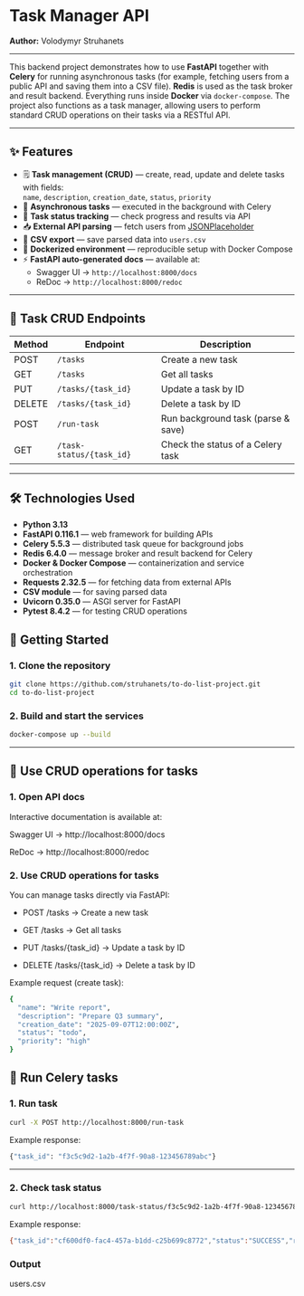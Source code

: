 # Task Manager API
**Author:** Volodymyr Struhanets

---

This backend project demonstrates how to use **FastAPI** together with **Celery** for running asynchronous tasks (for example, fetching users from a public API and saving them into a CSV file). **Redis** is used as the task broker and result backend. Everything runs inside **Docker** via `docker-compose`. The project also functions as a task manager, allowing users to perform standard CRUD operations on their tasks via a RESTful API.

---

## ✨ Features
- 🗒️ **Task management (CRUD)** — create, read, update and delete tasks with fields:  
  `name`, `description`, `creation_date`, `status`, `priority`
- 🚀 **Asynchronous tasks** — executed in the background with Celery  
- 🔄 **Task status tracking** — check progress and results via API  
- 📥 **External API parsing** — fetch users from [JSONPlaceholder](https://jsonplaceholder.typicode.com/users)  
- 📝 **CSV export** — save parsed data into `users.csv`  
- 🐳 **Dockerized environment** — reproducible setup with Docker Compose  
- ⚡ **FastAPI auto-generated docs** — available at:
  - Swagger UI → `http://localhost:8000/docs`  
  - ReDoc → `http://localhost:8000/redoc`

---

## 📌 Task CRUD Endpoints

| Method | Endpoint              | Description          |
|--------|-----------------------|----------------------|
| POST   | `/tasks`              | Create a new task    |
| GET    | `/tasks`              | Get all tasks        |
| PUT    | `/tasks/{task_id}`    | Update a task by ID  |
| DELETE | `/tasks/{task_id}`    | Delete a task by ID  |
| POST   | `/run-task`           | Run background task (parse & save)  |
| GET    | `/task-status/{task_id}`    | Check the status of a Celery task   |

---

## 🛠️ Technologies Used

- **Python 3.13**
- **FastAPI 0.116.1** — web framework for building APIs
- **Celery 5.5.3** — distributed task queue for background jobs
- **Redis 6.4.0** — message broker and result backend for Celery
- **Docker & Docker Compose** — containerization and service orchestration
- **Requests 2.32.5** — for fetching data from external APIs
- **CSV module** — for saving parsed data
- **Uvicorn 0.35.0** — ASGI server for FastAPI
- **Pytest 8.4.2** — for testing CRUD operations


## 🚀 Getting Started

### 1. Clone the repository
```bash
git clone https://github.com/struhanets/to-do-list-project.git
cd to-do-list-project
```
### 2. Build and start the services
```bash
docker-compose up --build
```
---
## 📌 Use CRUD operations for tasks

### 1. Open API docs
Interactive documentation is available at:

Swagger UI → http://localhost:8000/docs

ReDoc → http://localhost:8000/redoc

### 2. Use CRUD operations for tasks
You can manage tasks directly via FastAPI:

- POST /tasks → Create a new task

- GET /tasks → Get all tasks

- PUT /tasks/{task_id} → Update a task by ID

- DELETE /tasks/{task_id} → Delete a task by ID

Example request (create task):
```bash
{
  "name": "Write report",
  "description": "Prepare Q3 summary",
  "creation_date": "2025-09-07T12:00:00Z",
  "status": "todo",
  "priority": "high"
}
```

## 📌 Run Celery tasks

### 1. Run task
```bash
curl -X POST http://localhost:8000/run-task
```
Example response:
```bash
{"task_id": "f3c5c9d2-1a2b-4f7f-90a8-123456789abc"}
```
---
### 2. Check task status
```bash
curl http://localhost:8000/task-status/f3c5c9d2-1a2b-4f7f-90a8-123456789abc

```
Example response:
```bash
{"task_id":"cf600df0-fac4-457a-b1dd-c25b699c8772","status":"SUCCESS","result":"Saved 10 users to users.csv"}
```
### Output
users.csv